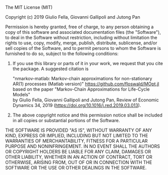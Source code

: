 The MIT License (MIT)

Copyright (c) 2019 Giulio Fella, Giovanni Gallipoli and Jutong Pan

Permission is hereby granted, free of charge, to any person obtaining a copy
of this software and associated documentation files (the "Software"), to deal
in the Software without restriction, including without limitation the rights
to use, copy, modify, merge, publish, distribute, sublicense, and/or sell
copies of the Software, and to permit persons to whom the Software is
furnished to do so, subject to the following conditions:

1) If you use this library or parts of it in your work, we request that
you cite the package. A suggested citation is
    
    "nmarkov-matlab: Markov-chain approximations for non-stationary AR(1) 
     processes (Matlab version)" https://github.com/floswald/MOpt.jl 
     based on the paper "Markov-Chain Approximations for Life-Cycle Models"  
     by Giulio Fella, Giovanni Gallipoli and Jutong Pan, Review of Economic 
     Dynamics 34, 2019 (https://doi.org/10.1016/j.red.2019.03.013).  

2) The above copyright notice and this permission notice shall be included in
all copies or substantial portions of the Software.

THE SOFTWARE IS PROVIDED "AS IS", WITHOUT WARRANTY OF ANY KIND, EXPRESS OR
IMPLIED, INCLUDING BUT NOT LIMITED TO THE WARRANTIES OF MERCHANTABILITY,
FITNESS FOR A PARTICULAR PURPOSE AND NONINFRINGEMENT. IN NO EVENT SHALL THE
AUTHORS OR COPYRIGHT HOLDERS BE LIABLE FOR ANY CLAIM, DAMAGES OR OTHER
LIABILITY, WHETHER IN AN ACTION OF CONTRACT, TORT OR OTHERWISE, ARISING FROM,
OUT OF OR IN CONNECTION WITH THE SOFTWARE OR THE USE OR OTHER DEALINGS IN
THE SOFTWARE.
